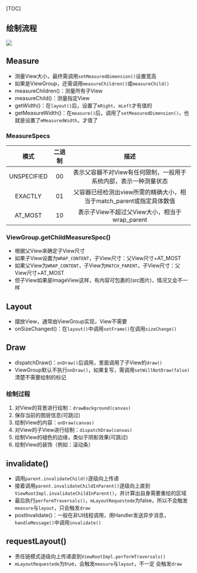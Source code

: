 [TOC]

## 绘制流程
![](https://gitee.com/hysbtr/pic/raw/master/view_flow_chat.png)

## Measure
* 测量View大小，最终需调用`setMeasuredDimension()`设置宽高
* 如果是ViewGroup，还需调用`measureChildren()`或`measureChild()`
* measureChildren()：测量所有子View
* measureChild()：测量指定View
* getWidth()：在`layout()`后，设置了`mRight`、`mLeft`才有值的
* getMeasureWidth()：在`measure()`后，调用了`setMeasuredDimension()`，也就是设置了`mMeasuredWidth`，才值了

### MeasureSpecs
模式 | 二进制 | 描述
:---: | :---: | :---:
UNSPECIFIED | 00 | 表示父容器不对View有任何限制，一般用于系统内部，表示一种测量状态 
EXACTLY | 01 | 父容器已经检测出view所需的精确大小，相当于match_parent或指定具体数值 
AT_MOST | 10 | 表示子View不超过父View大小，相当于wrap_parent 

### ViewGroup.getChildMeasureSpec()
* 根据父View来确定子View尺寸
* 如果子View设置为`WRAP_CONTENT`，子View尺寸：父View尺寸+AT_MOST
* 如果父View为`WRAP_CONTENT`，子View为`MATCH_PARENT`，子View尺寸：父View尺寸+AT_MOST
* 但子View如果是ImageView这样，有内容可包裹的(src图片)，情况又会不一样

## Layout
* 摆放View，通常由ViewGroup实现，View不需要
* onSizeChanged()：在`layout()`中调用`setFrame()`在调用`sizeChange()`

## Draw
* dispatchDraw()：`onDraw()`后调用，里面调用了子View的`draw()`
* ViewGroup默认不执行`onDraw()`，如果复写，需调用`setWillNotDraw(false)`清楚不需要绘制的标记

### 绘制过程
1. 对View的背景进行绘制：`drawBackground(canvas)`
2. 保存当前的图层信息(可跳过)
3. 绘制View的内容：`onDraw(canvas)`
4. 对View的子View进行绘制：`dispatchDraw(canvas)`
5. 绘制View的褪色的边缘，类似于阴影效果(可跳过)
6. 绘制View的装饰（例如：滚动条）

## invalidate()
* 调用`parent.invalidateChild()`逐级向上传递
* 接着调用`parent.invalidateChildInParent()`逐级向上直到`ViewRootImpl.invalidateChildInParent()`，并计算出自身需要重绘的区域
* 最后执行`performTraversals()`，`mLayoutRequestede`为false，所以不会触发`measure`与`layout`，只会触发`draw`
* postInvalidate()：一般在非UI线程调用，用Handler发送异步消息，`handleMessage()`中调用`invalidate()`

## requestLayout()
* 责任链模式逐级向上传递直到`ViewRootImpl.performTraversals()`
* `mLayoutRequestede`为true，会触发`measure`与`layout`，不一定
会触发`draw`